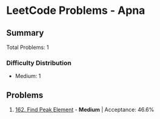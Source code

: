 # LeetCode Problems - Apna

## Summary
Total Problems: 1

### Difficulty Distribution

- Medium: 1

## Problems

1. [162. Find Peak Element](https://leetcode.com/problems/find-peak-element/) - **Medium** | Acceptance: 46.6%